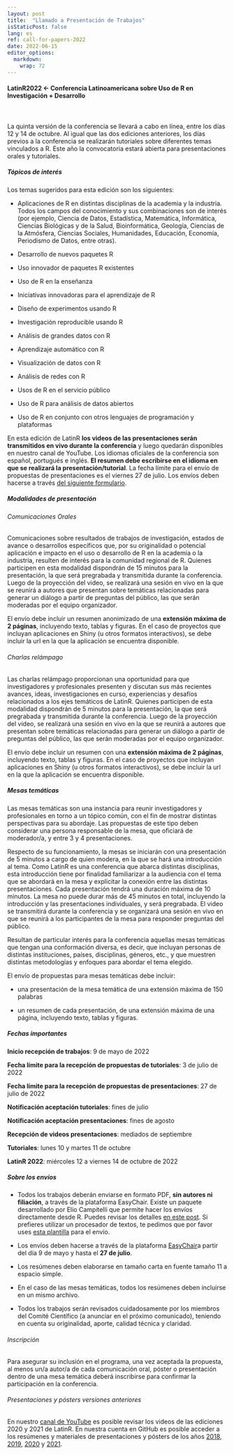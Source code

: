 ```yaml
---
layout: post
title:  "Llamado a Presentación de Trabajos"
isStaticPost: false
lang: es
ref: call-for-papers-2022
date: 2022-06-15
editor_options: 
  markdown: 
    wrap: 72
---
```


#### LatinR2022 \<- Conferencia Latinoamericana sobre Uso de R en Investigación + Desarrollo

<br> <br> La quinta versión de la conferencia se llevará a cabo en
línea, entre los días 12 y 14 de octubre. Al igual que las dos ediciones
anteriores, los días previos a la conferencia se realizarán tutoriales
sobre diferentes temas vinculados a R. Este año la convocatoria estará
abierta para presentaciones orales y tutoriales.

##### Tópicos de interés

Los temas sugeridos para esta edición son los siguientes:

-   Aplicaciones de R en distintas disciplinas de la academia y la
    industria. Todos los campos del conocimiento y sus combinaciones son
    de interés (por ejemplo, Ciencia de Datos, Estadística, Matemática,
    Informática, Ciencias Biológicas y de la Salud, Bioinformática,
    Geología, Ciencias de la Atmósfera, Ciencias Sociales, Humanidades,
    Educación, Economía, Periodismo de Datos, entre otras).

-   Desarrollo de nuevos paquetes R

-   Uso innovador de paquetes R existentes

-   Uso de R en la enseñanza

-   Iniciativas innovadoras para el aprendizaje de R

-   Diseño de experimentos usando R

-   Investigación reproducible usando R

-   Análisis de grandes datos con R

-   Aprendizaje automático con R

-   Visualización de datos con R

-   Análisis de redes con R

-   Usos de R en el servicio público

-   Uso de R para análisis de datos abiertos

-   Uso de R en conjunto con otros lenguajes de programación y
    plataformas

En esta edición de LatinR **los videos de las presentaciones serán
transmitidos en vivo durante la conferencia** y luego quedarán
disponibles en nuestro canal de YouTube. Los idiomas oficiales de la
conferencia son español, portugués e inglés. **El resumen debe
escribirse en el idioma en que se realizará la presentación/tutorial**.
La fecha límite para el envío de propuestas de presentaciones es el
viernes 27 de julio. Los envíos deben hacerse a través [del siguiente
formulario](https://easychair.org/conferences/?conf=latinr2022).

##### Modalidades de presentación

###### Comunicaciones Orales

Comunicaciones sobre resultados de trabajos de investigación, estados de
avance o desarrollos específicos que, por su originalidad o potencial
aplicación e impacto en el uso o desarrollo de R en la academia o la
industria, resulten de interés para la comunidad regional de R. Quienes
participen en esta modalidad dispondrán de 15 minutos para la
presentación, la que será pregrabada y transmitida durante la
conferencia. Luego de la proyección del video, se realizará una sesión
en vivo en la que se reunirá a autores que presentan sobre temáticas
relacionadas para generar un diálogo a partir de preguntas del público,
las que serán moderadas por el equipo organizador. 

El envío debe incluir un resumen anonimizado de una **extensión máxima
de 2 páginas**, incluyendo texto, tablas y figuras. En el caso de
proyectos que incluyan aplicaciones en Shiny (u otros formatos
interactivos), se debe incluir la url en la que la aplicación se
encuentra disponible.

###### Charlas relámpago

Las charlas relámpago proporcionan una oportunidad para que
investigadores y profesionales presenten y discutan sus más recientes
avances, ideas, investigaciones en curso, experiencias y desafíos
relacionados a los ejes temáticos de LatinR. Quienes participen de esta
modalidad dispondrán de 5 minutos para la presentación, la que será
pregrabada y transmitida durante la conferencia. Luego de la proyección
del video, se realizará una sesión en vivo en la que se reunirá a
autores que presentan sobre temáticas relacionadas para generar un
diálogo a partir de preguntas del público, las que serán moderadas por
el equipo organizador. 

El envío debe incluir un resumen con una **extensión máxima de 2
páginas**, incluyendo texto, tablas y figuras. En el caso de proyectos
que incluyan aplicaciones en Shiny (u otros formatos interactivos), se
debe incluir la url en la que la aplicación se encuentra disponible.

##### Mesas temáticas

Las mesas temáticas son una instancia para reunir investigadores y
profesionales en torno a un tópico común, con el fin de mostrar
distintas perspectivas para su abordaje. Las propuestas de este tipo
deben considerar una persona responsable de la mesa, que oficiará de
moderador/a, y entre 3 y 4 presentaciones.

Respecto de su funcionamiento, la mesas se iniciarán con una
presentación de 5 minutos a cargo de quien modera, en la que se hará una
introducción al tema. Como LatinR es una conferencia que abarca
distintas disciplinas, esta introducción tiene por finalidad
familiarizar a la audiencia con el tema que se abordará en la mesa y
explicitar la conexión entre las distintas presentaciones. Cada
presentación tendrá una duración máxima de 10 minutos. La mesa no puede
durar más de 45 minutos en total, incluyendo la introducción y las
presentaciones individuales, y será pregrabada. El video se transmitirá
durante la conferencia y se organizará una sesión en vivo en que se
reunirá a los participantes de la mesa para responder preguntas del
público.

Resultan de particular interés para la conferencia aquellas mesas
temáticas que tengan una conformación diversa, es decir, que incluyan
personas de distintas instituciones, países, disciplinas, géneros, etc.,
y que muestren distintas metodologías y enfoques para abordar el tema
elegido.

El envío de propuestas para mesas temáticas debe incluir:

-   una presentación de la mesa temática de una extensión máxima de 150
    palabras

-   un resumen de cada presentación, de una extensión máxima de una
    página, incluyendo texto, tablas y figuras.

##### Fechas importantes

**Inicio recepción de trabajos**: 9 de mayo de 2022

**Fecha límite para la recepción de propuestas de tutoriales**: 3 de
julio de 2022

**Fecha límite para la recepción de propuestas de presentaciones**: 27
de julio de 2022

**Notificación aceptación tutoriales**: fines de julio

**Notificación aceptación presentaciones**: fines de agosto

**Recepción de videos presentaciones**: mediados de septiembre

**Tutoriales**: lunes 10 y martes 11 de octubre

**LatinR 2022**: miércoles 12 a viernes 14 de octubre de 2022

##### Sobre los envíos

-   Todos los trabajos deberán enviarse en formato PDF, **sin autores ni
    filiación**, a través de la plataforma EasyChair. Existe un paquete
    desarrollado por Elio Campitelli que permite hacer los envíos
    directamente desde R. Puedes revisar los detalles [en este
    post](https://latin-r.com/blog/paquete-latinr). Si prefieres
    utilizar un procesador de textos, te pedimos que por favor uses
    [esta
    plantilla](https://docs.google.com/document/d/1KrPbi2AR5Rcq5fKMkC_yK_9gpez4Fmtz/edit?usp=sharing&ouid=107644076848762167027&rtpof=true&sd=true)
    para el envío. 

-   Los envíos deben hacerse a través de la plataforma
    [EasyChair](https://easychair.org/conferences/?conf=latinr2022)a
    partir del día 9 de mayo y hasta el **27 de julio**. 

-   Los resúmenes deben elaborarse en tamaño carta en fuente tamaño 11 a
    espacio simple. 

-   En el caso de las mesas temáticas, todos los resúmenes deben
    incluirse en un mismo archivo. 

-   Todos los trabajos serán revisados cuidadosamente por los miembros
    del Comité Científico (a anunciar en el próximo comunicado),
    teniendo en cuenta su originalidad, aporte, calidad técnica y
    claridad.

###### Inscripción

Para asegurar su inclusión en el programa, una vez aceptada la
propuesta, al menos un/a autor/a de cada comunicación oral, póster o
presentación dentro de una mesa temática deberá inscribirse para
confirmar la participación en la conferencia.

###### Presentaciones y pósters versiones anteriores

En nuestro [canal de YouTube](http://youtube.com/latinr) es posible
revisar los videos de las ediciones 2020 y 2021 de LatinR. En nuestra
cuenta en GitHub es posible acceder a los resúmenes y materiales de
presentaciones y pósters de los años
[2018](https://github.com/LatinR/presentaciones-LatinR2018),
[2019](https://github.com/LatinR/presentaciones-LatinR2019),
[2020](https://github.com/LatinR/presentaciones-LatinR2020) y
[2021](https://github.com/LatinR/presentaciones-LatinR2021).
